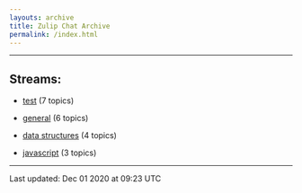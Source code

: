 ```yaml
---
layouts: archive
title: Zulip Chat Archive
permalink: /index.html
---
```


---

## Streams:

* [test](stream/253152-test/index.html) (7 topics)

* [general](stream/213222-general/index.html) (6 topics)

* [data structures](stream/217915-data-structures/index.html) (4 topics)

* [javascript](stream/217809-javascript/index.html) (3 topics)

<hr><p>Last updated: Dec 01 2020 at 09:23 UTC</p>